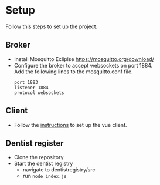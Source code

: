 # Setup
Follow this steps to set up the project.
 
## Broker
- Install Mosquitto Ecliplse 
https://mosquitto.org/download/
- Configure the broker to accept websockets on port 1884.  
  Add the following lines to the mosquitto.conf file.
  ```
  port 1883
  listener 1884
  protocol websockets
  ```
 
## Client
- Follow the [instructions](https://git.chalmers.se/courses/dit355/2020/group-2/client/-/blob/master/README.md) to set up the vue client.
 
## Dentist register
- Clone the repository
- Start the dentist registry
    - navigate to dentistregistry/src
    - run ```node index.js```
